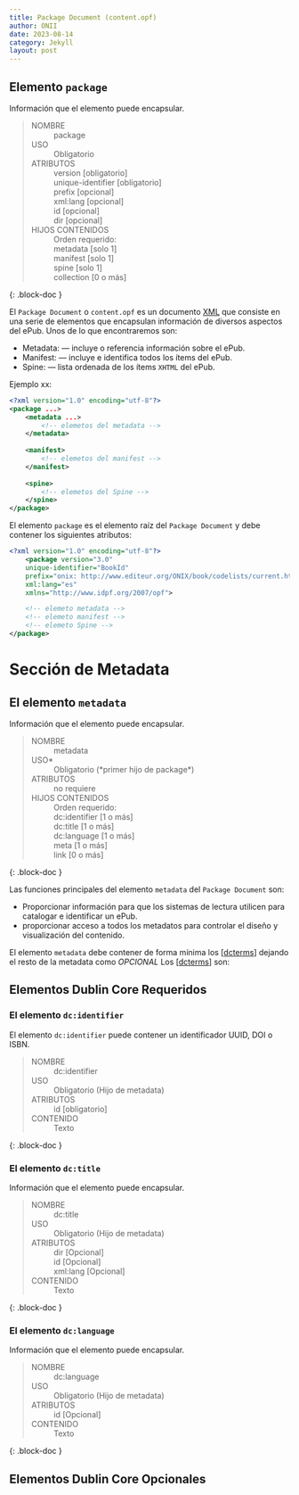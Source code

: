 ```yaml
---
title: Package Document (content.opf)
author: ONII
date: 2023-08-14
category: Jekyll
layout: post
---
```


## Elemento `package`

Información que el elemento puede encapsular.

><dl>
>   <dt>NOMBRE</dt>
>    <dd>package</dd>
> <dt>USO</dt>
>  <dd>Obligatorio</dd>
> <dt>ATRIBUTOS</dt>
>  <dd>version [obligatorio]</dd>
>  <dd>unique-identifier [obligatorio]</dd>
>  <dd>prefix [opcional]</dd>
>  <dd>xml:lang [opcional]</dd>
>  <dd>id [opcional]</dd>
>  <dd>dir [opcional]</dd>
> <dt>HIJOS CONTENIDOS</dt>
>    <dd class="ddNote">Orden requerido:</dd>
>  <dd>metadata [solo 1]</dd>
>  <dd>manifest [solo 1]</dd>
>  <dd>spine [solo 1]</dd>
>  <dd>collection [0 o más]</dd>
></dl>
>
{: .block-doc }

El `Package Document` o `content.opf` es un documento [XML](https://www.w3.org/TR/xml/) que consiste en una serie de elementos que encapsulan información de diversos aspectos del ePub.
Unos de lo que encontraremos son:

- Metadata: — incluye o referencia información sobre el ePub.
- Manifest: — incluye e identifica todos los ítems del ePub.
- Spine: — lista ordenada de los ítems `XHTML` del ePub.

Ejemplo xx:

~~~XML
<?xml version="1.0" encoding="utf-8"?>
<package ...>
    <metadata ...>
        <!-- elemetos del metadata -->
    </metadata>
 
    <manifest>
        <!-- elemetos del manifest -->
    </manifest>
 
    <spine>
        <!-- elemetos del Spine -->
    </spine>
</package>
~~~

El elemento `package` es el elemento raíz del `Package Document` y debe contener los siguientes atributos:

~~~XML
<?xml version="1.0" encoding="utf-8"?>
    <package version="3.0" 
    unique-identifier="BookId" 
    prefix="onix: http://www.editeur.org/ONIX/book/codelists/current.html#" 
    xml:lang="es" 
    xmlns="http://www.idpf.org/2007/opf">

    <!-- elemeto metadata -->
    <!-- elemeto manifest -->
    <!-- elemeto Spine -->
</package>
~~~

# Sección de Metadata

## El elemento `metadata`

Información que el elemento puede encapsular.

><dl>
>   <dt>NOMBRE</dt>
>    <dd>metadata</dd>
> <dt>USO*</dt>
>  <dd>Obligatorio (*primer hijo de package*)</dd>
> <dt>ATRIBUTOS</dt>
>  <dd>no requiere</dd>
> <dt>HIJOS CONTENIDOS</dt>
>    <dd class="ddNote">Orden requerido:</dd>
>  <dd>dc:identifier [1 o más]</dd>
>  <dd>dc:title [1 o más]</dd>
>  <dd>dc:language [1 o más]</dd>
>  <dd>meta [1 o más]</dd>
>  <dd>link [0 o más]</dd>
></dl>
>
{: .block-doc }

Las funciones principales del elemento `metadata` del `Package Document` son:

- Proporcionar información para que los sistemas de lectura utilicen para catalogar e identificar un ePub.
- proporcionar acceso a todos los metadatos para controlar el diseño y visualización del contenido.

El elemento `metadata` debe contener de forma mínima los \[[dcterms](https://www.dublincore.org/specifications/dublin-core/dcmi-terms/)\] dejando el resto de la metadata como *OPCIONAL*
Los \[[dcterms](https://www.dublincore.org/specifications/dublin-core/dcmi-terms/)\] son:

## Elementos Dublin Core Requeridos

### El elemento `dc:identifier`

El elemento `dc:identifier` puede contener un identificador UUID, DOI o ISBN.

><dl>
>   <dt>NOMBRE</dt>
>       <dd>dc:identifier</dd>
>   <dt>USO</dt>
>       <dd>Obligatorio (Hijo de metadata)</dd>
>   <dt>ATRIBUTOS</dt>
>       <dd>id [obligatorio]</dd>
>   <dt>CONTENIDO</dt>
>       <dd>Texto</dd>
></dl>
{: .block-doc }

### El elemento `dc:title`

Información que el elemento puede encapsular.

><dl>
>   <dt>NOMBRE</dt>
>       <dd>dc:title</dd>
>   <dt>USO</dt>
>       <dd>Obligatorio (Hijo de metadata)</dd>
>   <dt>ATRIBUTOS</dt>
>       <dd>dir [Opcional]</dd>
>       <dd>id [Opcional]</dd>
>       <dd>xml:lang [Opcional]</dd>
>   <dt>CONTENIDO</dt>
>       <dd>Texto</dd>
></dl>
{: .block-doc }

### El elemento `dc:language`

Información que el elemento puede encapsular.

><dl>
>   <dt>NOMBRE</dt>
>       <dd>dc:language</dd>
>   <dt>USO</dt>
>       <dd>Obligatorio (Hijo de metadata)</dd>
>   <dt>ATRIBUTOS</dt>
>       <dd>id [Opcional]</dd>
>   <dt>CONTENIDO</dt>
>       <dd>Texto</dd>
></dl>
{: .block-doc }

## Elementos Dublin Core Opcionales
